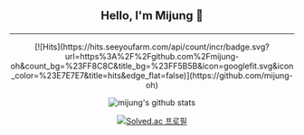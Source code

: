<div align="center">
  <p style="font-size: 20px; font-weight: bold"> Hello, I'm Mijung 🙌 </p>
  <hr>
  [![Hits](https://hits.seeyoufarm.com/api/count/incr/badge.svg?url=https%3A%2F%2Fgithub.com%2Fmijung-oh&count_bg=%23FF8C8C&title_bg=%23FF5B5B&icon=googlefit.svg&icon_color=%23E7E7E7&title=hits&edge_flat=false)](https://github.com/mijung-oh)

  ![mijung's github stats](https://github-readme-stats.vercel.app/api?username=mijung-oh&show_icons=true&theme=radical)

  [![Solved.ac
  프로필](http://mazassumnida.wtf/api/v2/generate_badge?boj=ael8548)](https://solved.ac/ael8548)

<!--   
  ### Backend Stack
  <img src="https://img.shields.io/badge/HTML-#6DB33F?style=flat-square&logo=HTML5&logoColor=white"/>
  https://simpleicons.org/?q=spring -->
  
</div>
